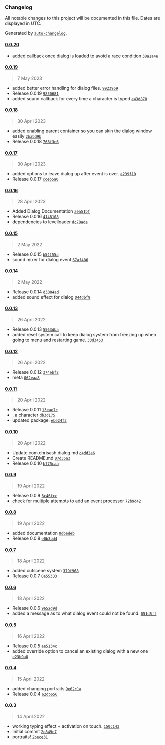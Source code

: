 ### Changelog

All notable changes to this project will be documented in this file. Dates are displayed in UTC.

Generated by [`auto-changelog`](https://github.com/CookPete/auto-changelog).

#### [0.0.20](https://github.com/ChrisAshtear/UPM-Dialog-System/compare/0.0.19...0.0.20)

- added callback once dialog is loaded to avoid a race condition [`38a1a4e`](https://github.com/ChrisAshtear/UPM-Dialog-System/commit/38a1a4eecc01b0d9578ad1faf6933a90bbbca89d)

#### [0.0.19](https://github.com/ChrisAshtear/UPM-Dialog-System/compare/0.0.18...0.0.19)

> 7 May 2023

- added better error handling for dialog files. [`9923969`](https://github.com/ChrisAshtear/UPM-Dialog-System/commit/99239699d8fbc1e04f552805ac7df36b9fba5739)
- Release 0.0.19 [`9850681`](https://github.com/ChrisAshtear/UPM-Dialog-System/commit/9850681ce4e8dd62129e3170cb765cfde98426d6)
- added sound callback for every time a character is typed [`e43d878`](https://github.com/ChrisAshtear/UPM-Dialog-System/commit/e43d878731892bc2c8b044411d124e1421b2723b)

#### [0.0.18](https://github.com/ChrisAshtear/UPM-Dialog-System/compare/0.0.17...0.0.18)

> 30 April 2023

- added enabling parent container so you can skin the dialog window easily [`2babd9b`](https://github.com/ChrisAshtear/UPM-Dialog-System/commit/2babd9b30d326bf4b0e3331dcd000bf59ef8f8b8)
- Release 0.0.18 [`766f3e6`](https://github.com/ChrisAshtear/UPM-Dialog-System/commit/766f3e6d602332c873b57cc1743af46f2cda6ceb)

#### [0.0.17](https://github.com/ChrisAshtear/UPM-Dialog-System/compare/0.0.16...0.0.17)

> 30 April 2023

- added options to leave dialog up after event is over. [`e239f10`](https://github.com/ChrisAshtear/UPM-Dialog-System/commit/e239f1026644ce3a9a827f6674bf2750a0634234)
- Release 0.0.17 [`cceb5a0`](https://github.com/ChrisAshtear/UPM-Dialog-System/commit/cceb5a0b411de12233ceb4c383f2fdb57ec02aae)

#### [0.0.16](https://github.com/ChrisAshtear/UPM-Dialog-System/compare/0.0.15...0.0.16)

> 28 April 2023

- Added Dialog Documentation [`aea51bf`](https://github.com/ChrisAshtear/UPM-Dialog-System/commit/aea51bfeba43778bba6d77fddc7108c30e69b07c)
- Release 0.0.16 [`4148108`](https://github.com/ChrisAshtear/UPM-Dialog-System/commit/41481086e82acc7fa4fbb72cb0035116b2559433)
- dependencies to levelloader [`dc78ada`](https://github.com/ChrisAshtear/UPM-Dialog-System/commit/dc78ada6aaf047afcbe2c8c8431f9ae693f3a9c2)

#### [0.0.15](https://github.com/ChrisAshtear/UPM-Dialog-System/compare/0.0.14...0.0.15)

> 2 May 2022

- Release 0.0.15 [`b54f55a`](https://github.com/ChrisAshtear/UPM-Dialog-System/commit/b54f55aeff44ad2b41b8aa50b1fdfb6193405b87)
- sound mixer for dialog event [`67af486`](https://github.com/ChrisAshtear/UPM-Dialog-System/commit/67af486b6eac94a67f03e5e9bc393a38326d8e83)

#### [0.0.14](https://github.com/ChrisAshtear/UPM-Dialog-System/compare/0.0.13...0.0.14)

> 2 May 2022

- Release 0.0.14 [`d3004ad`](https://github.com/ChrisAshtear/UPM-Dialog-System/commit/d3004ade39f50a6924bedee9312f377ede94725d)
- added sound effect for dialog [`044dbf9`](https://github.com/ChrisAshtear/UPM-Dialog-System/commit/044dbf93169edb0685cf9305eae5de270bc1c180)

#### [0.0.13](https://github.com/ChrisAshtear/UPM-Dialog-System/compare/0.0.12...0.0.13)

> 26 April 2022

- Release 0.0.13 [`5563dba`](https://github.com/ChrisAshtear/UPM-Dialog-System/commit/5563dba464b8ad9b6131e9a2223545d9c23c728f)
- added reset system call to keep dialog system from freezing up when going to menu and restarting game. [`33d3453`](https://github.com/ChrisAshtear/UPM-Dialog-System/commit/33d3453062a27dbe9809a346d4cfa65f8da955d8)

#### [0.0.12](https://github.com/ChrisAshtear/UPM-Dialog-System/compare/0.0.11...0.0.12)

> 26 April 2022

- Release 0.0.12 [`374ebf2`](https://github.com/ChrisAshtear/UPM-Dialog-System/commit/374ebf2d762006f0077428114592265d7f8004f2)
- meta [`062eaa8`](https://github.com/ChrisAshtear/UPM-Dialog-System/commit/062eaa8a5b4e1d60365fdc7f797fd2b0998a4b00)

#### [0.0.11](https://github.com/ChrisAshtear/UPM-Dialog-System/compare/0.0.10...0.0.11)

> 20 April 2022

- Release 0.0.11 [`13eae7c`](https://github.com/ChrisAshtear/UPM-Dialog-System/commit/13eae7cf461efbc4401e724683f47ac5072a94b3)
- , a character [`db3d175`](https://github.com/ChrisAshtear/UPM-Dialog-System/commit/db3d17565604d1c1cda68f13cb7ad7f9aba71c95)
- updated package. [`ebe24f3`](https://github.com/ChrisAshtear/UPM-Dialog-System/commit/ebe24f302c57902a92e2cbdbdd41bfd700aa2739)

#### [0.0.10](https://github.com/ChrisAshtear/UPM-Dialog-System/compare/0.0.9...0.0.10)

> 20 April 2022

- Update com.chrisash.dialog.md [`c4dd2a6`](https://github.com/ChrisAshtear/UPM-Dialog-System/commit/c4dd2a64988f0e1e13e692a11c0460ce9c11251a)
- Create README.md [`07d35a3`](https://github.com/ChrisAshtear/UPM-Dialog-System/commit/07d35a33da798b7f3133cc078b4f61d1b69b97ec)
- Release 0.0.10 [`b775caa`](https://github.com/ChrisAshtear/UPM-Dialog-System/commit/b775caaf36800810894156288bf0d4a87c018b3e)

#### [0.0.9](https://github.com/ChrisAshtear/UPM-Dialog-System/compare/0.0.8...0.0.9)

> 19 April 2022

- Release 0.0.9 [`6c46fcc`](https://github.com/ChrisAshtear/UPM-Dialog-System/commit/6c46fcc53b05b9ad1f3f545692cf5cb484203c31)
- check for multiple attempts to add an event processor [`72b9d42`](https://github.com/ChrisAshtear/UPM-Dialog-System/commit/72b9d42943fba412f51a9ea84e9f650b449740ec)

#### [0.0.8](https://github.com/ChrisAshtear/UPM-Dialog-System/compare/0.0.7...0.0.8)

> 19 April 2022

- added documentation [`0dbedeb`](https://github.com/ChrisAshtear/UPM-Dialog-System/commit/0dbedebbbcbffcd4dd87686ab6b5959b12088add)
- Release 0.0.8 [`e0b3bd4`](https://github.com/ChrisAshtear/UPM-Dialog-System/commit/e0b3bd4aecf43c2b8c6403e95ce4277efaf0fa50)

#### [0.0.7](https://github.com/ChrisAshtear/UPM-Dialog-System/compare/0.0.6...0.0.7)

> 18 April 2022

- added cutscene system [`379f968`](https://github.com/ChrisAshtear/UPM-Dialog-System/commit/379f9683305eb7dd9d42a1f71ca88c52b0ccf7f9)
- Release 0.0.7 [`0a55303`](https://github.com/ChrisAshtear/UPM-Dialog-System/commit/0a55303623ea0e0aefbc16bba38d54a68c852dbd)

#### [0.0.6](https://github.com/ChrisAshtear/UPM-Dialog-System/compare/0.0.5...0.0.6)

> 18 April 2022

- Release 0.0.6 [`9652d9d`](https://github.com/ChrisAshtear/UPM-Dialog-System/commit/9652d9d8bcdfdcb46c124f8d04cd696f7be08d2f)
- added a message as to what dialog event could not be found. [`051d5ff`](https://github.com/ChrisAshtear/UPM-Dialog-System/commit/051d5ff54f3f41ebb03cfb09d0ad3ae296ea30c9)

#### [0.0.5](https://github.com/ChrisAshtear/UPM-Dialog-System/compare/0.0.4...0.0.5)

> 16 April 2022

- Release 0.0.5 [`ae5134c`](https://github.com/ChrisAshtear/UPM-Dialog-System/commit/ae5134cc2c3136b11bf0bdae3942c6c3c42de35a)
- added override option to cancel an existing dialog with a new one [`e23b9a8`](https://github.com/ChrisAshtear/UPM-Dialog-System/commit/e23b9a86a2cd164bb031fa8be451f9310b9ac053)

#### [0.0.4](https://github.com/ChrisAshtear/UPM-Dialog-System/compare/0.0.3...0.0.4)

> 15 April 2022

- added changing portraits [`9e62c1a`](https://github.com/ChrisAshtear/UPM-Dialog-System/commit/9e62c1a13d69d03550e51bb3df64d0197ab2ab35)
- Release 0.0.4 [`62db656`](https://github.com/ChrisAshtear/UPM-Dialog-System/commit/62db6563880ea1016e9f0d417174cdce2f196cf3)

#### 0.0.3

> 14 April 2022

- working typing effect + activation on touch. [`150c143`](https://github.com/ChrisAshtear/UPM-Dialog-System/commit/150c143e5d6c09d978f75f407c455d5779c0adc0)
- Initial commit [`2e849e7`](https://github.com/ChrisAshtear/UPM-Dialog-System/commit/2e849e7987b9719dc091edbe629aa0209296e3a8)
- portraits! [`2bece31`](https://github.com/ChrisAshtear/UPM-Dialog-System/commit/2bece3197fefe595d4d868026b9909df68700bf9)
